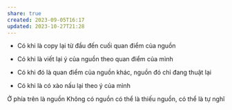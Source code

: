```yaml
---
share: true
created: 2023-09-05T16:17
updated: 2023-10-27T21:28
---
```


- Có khi là copy lại từ đầu đến cuối quan điểm của nguồn
- Có khi là viết lại ý của nguồn theo quan điểm của mình

- Có khi đó là quan điểm của nguồn khác, nguồn đó chỉ đang thuật lại
- Có khi là có xào nấu lại theo ý của mình

Ở phía trên là nguồn
Không có nguồn có thể là thiếu nguồn, có thể là tự nghĩ
